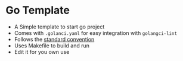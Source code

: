 # Go Template

- A Simple template to start go project
- Comes with `.golanci.yaml` for easy integration with `golangci-lint`
- Follows the [standard convention](https://github.com/golang-standards/project-layout)
- Uses Makefile to build and run
- Edit it for you own use
